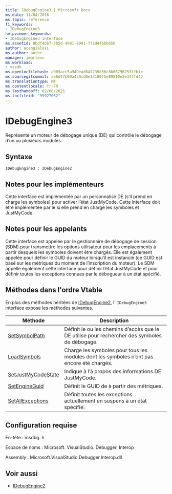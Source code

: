 ```yaml
---
title: IDebugEngine3 | Microsoft Docs
ms.date: 11/04/2016
ms.topic: reference
f1_keywords:
- IDebugEngine3
helpviewer_keywords:
- IDebugEngine3 interface
ms.assetid: 8bdf4bb7-3b5d-4991-8981-772d4f6bb656
author: acangialosi
ms.author: anthc
manager: jmartens
ms.workload:
- vssdk
ms.openlocfilehash: a985acc5a949ead841239d56c8b067967531fb1e
ms.sourcegitcommit: ae6d47b09a439cd0e13180f5e89510e3e347fd47
ms.translationtype: MT
ms.contentlocale: fr-FR
ms.lasthandoff: 02/08/2021
ms.locfileid: "99927052"
---
```

# <a name="idebugengine3"></a>IDebugEngine3
Représente un moteur de débogage unique (DE) qui contrôle le débogage d’un ou plusieurs modules.

## <a name="syntax"></a>Syntaxe

```
IDebugEngine3 : IDebugEngine2
```

## <a name="notes-for-implementers"></a>Notes pour les implémenteurs
 Cette interface est implémentée par un personnalisé DE (s’il prend en charge les symboles) pour activer l’état JustMyCode. Cette interface doit être implémentée par le si elle prend en charge les symboles et JustMyCode.

## <a name="notes-for-callers"></a>Notes pour les appelants
 Cette interface est appelée par le gestionnaire de débogage de session (SDM) pour transmettre les options utilisateur pour les emplacements à partir desquels les symboles doivent être chargés. Elle est également appelée pour définir le GUID du moteur lorsqu’il est instancié (ce GUID est basé sur les métriques du moment de l’inscription du moteur). Le SDM appelle également cette interface pour définir l’état JustMyCode et pour définir toutes les exceptions connues par le débogueur à un état spécifié.

## <a name="methods-in-vtable-order"></a>Méthodes dans l'ordre Vtable
 En plus des méthodes héritées de [IDebugEngine2](../../../extensibility/debugger/reference/idebugengine2.md), l' `IDebugEngine3` interface expose les méthodes suivantes.

|Méthode|Description|
|------------|-----------------|
|[SetSymbolPath](../../../extensibility/debugger/reference/idebugengine3-setsymbolpath.md)|Définit le ou les chemins d’accès que le DE utilise pour rechercher des symboles de débogage.|
|[LoadSymbols](../../../extensibility/debugger/reference/idebugengine3-loadsymbols.md)|Charge les symboles pour tous les modules dont les symboles n’ont pas encore été chargés.|
|[SetJustMyCodeState](../../../extensibility/debugger/reference/idebugengine3-setjustmycodestate.md)|Indique à l’à propos des informations DE JustMyCode.|
|[SetEngineGuid](../../../extensibility/debugger/reference/idebugengine3-setengineguid.md)|Définit le GUID de à partir des métriques.|
|[SetAllExceptions](../../../extensibility/debugger/reference/idebugengine3-setallexceptions.md)|Définit toutes les exceptions actuellement en suspens à un état spécifié.|

## <a name="requirements"></a>Configuration requise
 En-tête : msdbg. h

 Espace de noms : Microsoft. VisualStudio. Debugger. Interop

 Assembly : Microsoft.VisualStudio.Debugger.Interop.dll

## <a name="see-also"></a>Voir aussi
- [IDebugEngine2](../../../extensibility/debugger/reference/idebugengine2.md)

